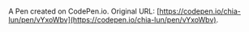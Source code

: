 # 

A Pen created on CodePen.io. Original URL: [https://codepen.io/chia-lun/pen/vYxoWbv](https://codepen.io/chia-lun/pen/vYxoWbv).


